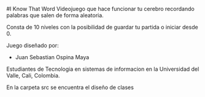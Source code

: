 #I Know That Word 
Videojuego que hace funcionar tu cerebro recordando palabras
que salen de forma aleatoria.

Consta de 10 niveles con la posibilidad de guardar tu partida o iniciar desde 0.

Juego diseñado por:

- Juan Sebastian Ospina Maya

Estudiantes de Tecnologia en sistemas de informacion en la Universidad del Valle, Cali, Colombia.

En la carpeta src se encuentra el diseño de clases
